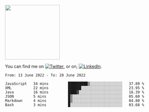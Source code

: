 <!-- ![visitors](https://visitor-badge.glitch.me/badge?page_id=page.id) -->

<img height="180em" src="https://github-readme-stats.vercel.app/api?username=alihernandez&show_icons=true&hide_border=true&&count_private=true&include_all_commits=true" />

<!-- Actual text -->

You can find me on [![Twitter][1.2]][1], or on, [![LinkedIn][2.2]][2].

<!-- Icons -->

[1.2]: http://i.imgur.com/wWzX9uB.png (twitter icon without padding)
[2.2]: https://raw.githubusercontent.com/MartinHeinz/MartinHeinz/master/linkedin-3-16.png (LinkedIn icon without padding)

<!-- Links to your social media accounts -->

[1]: https://twitter.com/phantomramen
[2]: https://www.linkedin.com/in/ali-hernandez-96b1b71a9/

<!--START_SECTION:waka-->

```text
From: 13 June 2022 - To: 20 June 2022

JavaScript   34 mins         █████████▒░░░░░░░░░░░░░░░   37.89 %
XML          22 mins         ██████░░░░░░░░░░░░░░░░░░░   23.95 %
Java         16 mins         ████▓░░░░░░░░░░░░░░░░░░░░   18.39 %
JSON         5 mins          █▒░░░░░░░░░░░░░░░░░░░░░░░   05.60 %
Markdown     4 mins          █▒░░░░░░░░░░░░░░░░░░░░░░░   04.80 %
Bash         3 mins          █░░░░░░░░░░░░░░░░░░░░░░░░   03.68 %
```

<!--END_SECTION:waka-->
